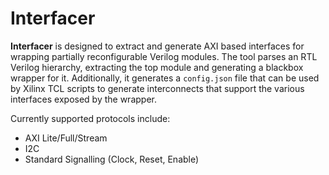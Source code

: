 # Interfacer

**Interfacer** is designed to extract and generate AXI based interfaces for wrapping partially reconfigurable Verilog modules.
The tool parses an RTL Verilog hierarchy, extracting the top module and generating a blackbox wrapper for it.
Additionally, it generates a `config.json` file that can be used by Xilinx TCL scripts to generate interconnects that support the various interfaces exposed by the wrapper.

Currently supported protocols include:

- AXI Lite/Full/Stream
- I2C
- Standard Signalling (Clock, Reset, Enable)